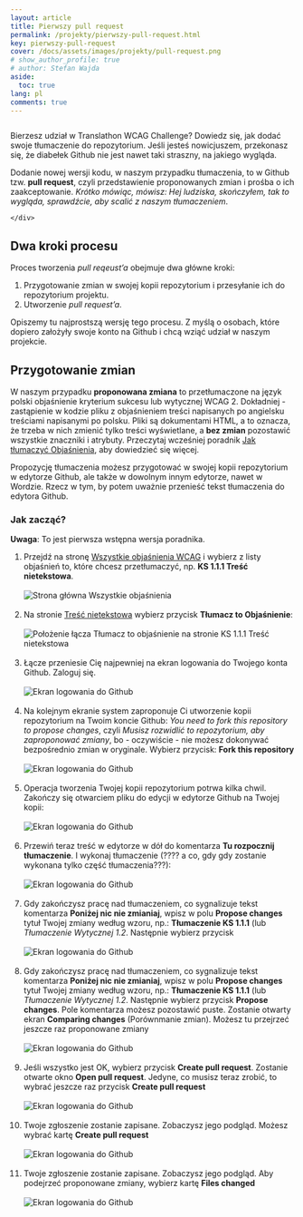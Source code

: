 ```yaml
---
layout: article
title: Pierwszy pull request
permalink: /projekty/pierwszy-pull-request.html
key: pierwszy-pull-request
cover: /docs/assets/images/projekty/pull-request.png
# show_author_profile: true
# author: Stefan Wajda
aside:
  toc: true
lang: pl
comments: true 
---
```


<div class="item">
  <div class="item__image">
    <img class="image image--lg" src="../docs/assets/images/projekty/pull-request.png" alt=""/>
  </div>
  <div class="item__content">
     <div class="item__description">
      <p>Bierzesz udział w Translathon WCAG Challenge? Dowiedz się, jak dodać swoje tłumaczenie do repozytorium. Jeśli jesteś nowicjuszem, przekonasz się, że diabełek Github nie jest nawet taki straszny, na jakiego wygląda.</p>
	  <p>Dodanie nowej wersji kodu, w naszym przypadku tłumaczenia, to w&nbsp;Github tzw. <strong lang="en">pull request</strong>, czyli przedstawienie proponowanych zmian i prośba o ich zaakceptowanie. <em>Krótko mówiąc, mówisz: Hej ludziska, skończyłem, tak to wygląda, sprawdźcie, aby scalić z naszym tłumaczeniem</em>. </p>

    </div>
  </div>
</div>

<!--more-->

## Dwa kroki procesu

Proces tworzenia _pull reqeust’a_ obejmuje dwa główne kroki:

1. Przygotowanie zmian w swojej kopii repozytorium i przesyłanie ich do repozytorium projektu.
1. Utworzenie _pull request’a_.

Opiszemy tu najprostszą wersję tego procesu. Z myślą o osobach, które dopiero założyły swoje konto na Github i chcą wziąć udział w naszym projekcie.

## Przygotowanie zmian
W naszym przypadku **proponowana zmiana** to przetłumaczone na język polski objaśnienie kryterium sukcesu lub wytycznej WCAG 2. Dokładniej - zastąpienie w kodzie pliku z objaśnieniem treści napisanych po angielsku treściami napisanymi po polsku. Pliki są dokumentami HTML, a to oznacza, że trzeba w nich zmienić tylko treści wyświetlane, a **bez zmian** pozostawić wszystkie znaczniki i atrybuty. Przeczytaj wcześniej poradnik [Jak tłumaczyć Objaśnienia](https://github.com/irdpl/translathon/blob/main/jak-tlumaczyc-objasnienia.md), aby dowiedzieć się więcej.

Propozycję tłumaczenia możesz przygotować w swojej kopii repozytorium w edytorze Github, ale także w dowolnym innym edytorze, nawet w Wordzie. Rzecz w tym, by potem uważnie przenieść tekst tłumaczenia do edytora Github.

### Jak zacząć?

**Uwaga**: To jest pierwsza wstępna wersja poradnika. 

1. Przejdź na stronę [Wszystkie objaśnienia WCAG](https://www.irdpl.pl/translathon/) i wybierz z listy objaśnień to, które chcesz przetłumaczyć, np. **KS 1.1.1 Treść nietekstowa**.<br/><br/>
  ![Strona główna Wszystkie objaśnienia](/docs/assets/images/poradnik/00-wszystkie.png)<br/><br/>
1. Na stronie [Treść nietekstowa](https://www.irdpl.pl/translathon/20/tresc-nietekstowa.html) wybierz przycisk **Tłumacz to Objaśnienie**:<br/><br/>
  ![Położenie łącza Tłumacz to objaśnienie na stronie KS 1.1.1 Treść nietekstowa](/docs/assets/images/poradnik/00-tresc-nietekstowa.png)<br/><br/>
1. Łącze przeniesie Cię najpewniej na ekran logowania do Twojego konta Github. Zaloguj się.<br/><br/>
  ![Ekran logowania do Github](/docs/assets/images/poradnik/01-zaloguj-sie.png)<br/><br/>
1. Na kolejnym ekranie system zaproponuje Ci utworzenie kopii repozytorium na Twoim koncie Github: _You need to fork this repository to propose changes_, czyli _Musisz rozwidlić to repozytorium, aby zaproponować zmiany_, bo - oczywiście - nie możesz dokonywać bezpośrednio zmian w oryginale. Wybierz przycisk: **Fork this repository**<br/><br/>
  ![Ekran logowania do Github](/docs/assets/images/poradnik/02-fork-repository.png)<br/><br/>
1. Operacja tworzenia Twojej kopii repozytorium potrwa kilka chwil. Zakończy się otwarciem pliku do edycji w edytorze Github na Twojej kopii:<br/><br/>
  ![Ekran logowania do Github](/docs/assets/images/poradnik/03-edytor.png)<br/><br/>
1. Przewiń teraz treść w edytorze w dół do komentarza **Tu rozpocznij tłumaczenie**. I wykonaj tłumaczenie (???? a co, gdy gdy zostanie wykonana tylko część tłumaczenia???):<br/><br/>
  ![Ekran logowania do Github](/docs/assets/images/poradnik/04-poprawiony.png)<br/><br/>
1. Gdy zakończysz pracę nad tłumaczeniem, co sygnalizuje tekst komentarza **Poniżej nic nie zmianiaj**, wpisz w polu **<span lang="en">Propose changes</span>** tytuł Twojej zmiany według wzoru, np.: **Tłumaczenie KS 1.1.1** (lub _Tłumaczenie Wytycznej 1.2_. Następnie wybierz przycisk  <br/><br/>
  ![Ekran logowania do Github](/docs/assets/images/poradnik/05-propose-changes.png)<br/><br/>
1. Gdy zakończysz pracę nad tłumaczeniem, co sygnalizuje tekst komentarza **Poniżej nic nie zmianiaj**, wpisz w polu **<span lang="en">Propose changes</span>** tytuł Twojej zmiany według wzoru, np.: **Tłumaczenie KS 1.1.1** (lub _Tłumaczenie Wytycznej 1.2_. Następnie wybierz przycisk **Propose changes**. Pole komentarza możesz pozostawić puste. Zostanie otwarty ekran **<span lang="en">Comparing changes</span>** (Porównmanie zmian). Możesz tu przejrzeć jeszcze raz proponowane zmiany<br/><br/>
  ![Ekran logowania do Github](/docs/assets/images/poradnik/06-comapring-changes.png)<br/><br/>
1. Jeśli wszystko jest OK, wybierz przycisk  **<span lang="en">Create pull request</span>**. Zostanie otwarte okno **<span lang="en">Open pull request</span>**. Jedyne, co musisz teraz zrobić, to wybrać jeszcze raz przycisk **<span lang="en">Create pull request</span>**<br/><br/>
  ![Ekran logowania do Github](/docs/assets/images/poradnik/07-open-a-pull-request.png)<br/><br/>
1. Twoje zgłoszenie zostanie zapisane. Zobaczysz jego podgląd. Możesz wybrać kartę **<span lang="en">Create pull request</span>**<br/><br/>
  ![Ekran logowania do Github](/docs/assets/images/poradnik/08-tranlathon-utworzone.png)<br/><br/>
1. Twoje zgłoszenie zostanie zapisane. Zobaczysz jego podgląd. Aby podejrzeć proponowane zmiany, wybierz kartę **<span lang="en">Files changed</span>**<br/><br/>
  ![Ekran logowania do Github](/docs/assets/images/poradnik/09-porownaj-zmiany.png)<br/><br/>  
  
  
  